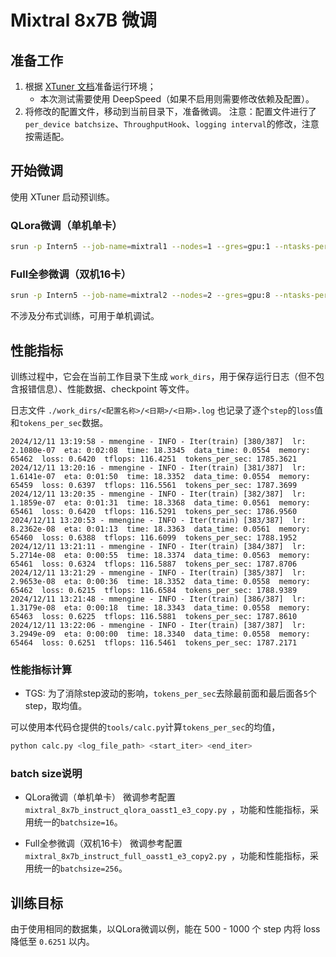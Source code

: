 # Mixtral 8x7B 微调

## 准备工作

1. 根据 [XTuner 文档](https://github.com/InternLM/xtuner/blob/v0.1.23/README_zh-CN.md#%E5%AE%89%E8%A3%85)准备运行环境；
   - 本次测试需要使用 DeepSpeed（如果不启用则需要修改依赖及配置）。
2. 将修改的配置文件，移动到当前目录下，准备微调。
注意：配置文件进行了`per_device batchsize`、`ThroughputHook`、`logging interval`的修改，注意按需适配。

## 开始微调

使用 XTuner 启动预训练。

### QLora微调（单机单卡）


```bash
srun -p Intern5 --job-name=mixtral1 --nodes=1 --gres=gpu:1 --ntasks-per-node=1 xtuner train ./mixtral_8x7b_instruct_qlora_oasst1_e3_copy.py --deepspeed deepspeed_zero2 --launcher slurm
```


### Full全参微调（双机16卡）


```bash
srun -p Intern5 --job-name=mixtral2 --nodes=2 --gres=gpu:8 --ntasks-per-node=8 xtuner train mixtral_8x7b_instruct_full_oasst1_e3_copy2.py --deepspeed deepspeed_zero3 --launcher slurm
```

不涉及分布式训练，可用于单机调试。

## 性能指标

训练过程中，它会在当前工作目录下生成 `work_dirs`，用于保存运行日志（但不包含报错信息）、性能数据、checkpoint 等文件。


日志文件 `./work_dirs/<配置名称>/<日期>/<日期>.log` 也记录了逐个`step`的`loss`值和`tokens_per_sec`数据。
```
2024/12/11 13:19:58 - mmengine - INFO - Iter(train) [380/387]  lr: 2.1080e-07  eta: 0:02:08  time: 18.3345  data_time: 0.0554  memory: 65462  loss: 0.6420  tflops: 116.4251  tokens_per_sec: 1785.3621
2024/12/11 13:20:16 - mmengine - INFO - Iter(train) [381/387]  lr: 1.6141e-07  eta: 0:01:50  time: 18.3352  data_time: 0.0554  memory: 65459  loss: 0.6397  tflops: 116.5561  tokens_per_sec: 1787.3699
2024/12/11 13:20:35 - mmengine - INFO - Iter(train) [382/387]  lr: 1.1859e-07  eta: 0:01:31  time: 18.3368  data_time: 0.0561  memory: 65461  loss: 0.6420  tflops: 116.5291  tokens_per_sec: 1786.9560
2024/12/11 13:20:53 - mmengine - INFO - Iter(train) [383/387]  lr: 8.2362e-08  eta: 0:01:13  time: 18.3363  data_time: 0.0561  memory: 65460  loss: 0.6388  tflops: 116.6099  tokens_per_sec: 1788.1952
2024/12/11 13:21:11 - mmengine - INFO - Iter(train) [384/387]  lr: 5.2714e-08  eta: 0:00:55  time: 18.3374  data_time: 0.0563  memory: 65461  loss: 0.6324  tflops: 116.5887  tokens_per_sec: 1787.8706
2024/12/11 13:21:29 - mmengine - INFO - Iter(train) [385/387]  lr: 2.9653e-08  eta: 0:00:36  time: 18.3352  data_time: 0.0558  memory: 65462  loss: 0.6215  tflops: 116.6584  tokens_per_sec: 1788.9389
2024/12/11 13:21:48 - mmengine - INFO - Iter(train) [386/387]  lr: 1.3179e-08  eta: 0:00:18  time: 18.3343  data_time: 0.0558  memory: 65463  loss: 0.6225  tflops: 116.5881  tokens_per_sec: 1787.8610
2024/12/11 13:22:06 - mmengine - INFO - Iter(train) [387/387]  lr: 3.2949e-09  eta: 0:00:00  time: 18.3340  data_time: 0.0558  memory: 65464  loss: 0.6251  tflops: 116.5461  tokens_per_sec: 1787.2171
```


### 性能指标计算
- TGS: 为了消除step波动的影响，`tokens_per_sec`去除最前面和最后面各`5`个step，取均值。

可以使用本代码仓提供的`tools/calc.py`计算`tokens_per_sec`的均值，
```bash
python calc.py <log_file_path> <start_iter> <end_iter>
```
### batch size说明

- QLora微调（单机单卡） 微调参考配置`mixtral_8x7b_instruct_qlora_oasst1_e3_copy.py `，功能和性能指标，采用统一的`batchsize=16`。

- Full全参微调（双机16卡） 微调参考配置`mixtral_8x7b_instruct_full_oasst1_e3_copy2.py `，功能和性能指标，采用统一的`batchsize=256`。


## 训练目标

由于使用相同的数据集，以QLora微调以例，能在 500 - 1000 个 step 内将 loss 降低至 `0.6251` 以内。
